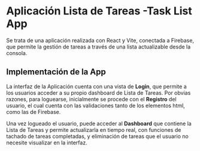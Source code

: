 # Aplicación Lista de Tareas -Task List App
Se trata de una aplicación realizada con React y Vite, conectada a Firebase, que permite la gestión de tareas a través de una lista actualizable desde la consola.
## Implementación de la App
La interfaz de la Aplicación cuenta con una vista de **Login**, que permite a los usuarios acceder a su propio dashboard de Lista de Tareas. Por obvias razones, para loguearse, inicialmente se procede con el **Registro** del usuario, el cual cuenta con las validaciones tanto de los elementos html, como las de Firebase.

Una vez logueado el usuario, puede acceder al **Dashboard** que contiene la Lista de Tareas y permite actualizarla en tiempo real, con funciones de tachado de tareas completadas, y eliminación de tareas que el usuario no necesite visualizar en la interfaz.